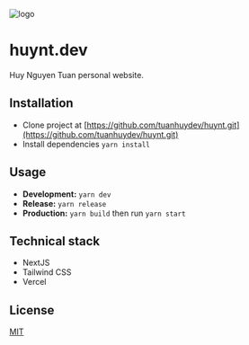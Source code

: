 ![logo](https://user-images.githubusercontent.com/68178042/166408754-4cc4dd13-5c31-4cbb-abdc-48921f1cebde.svg)
# huynt.dev
Huy Nguyen Tuan personal website.
## Installation
- Clone project at [https://github.com/tuanhuydev/huynt.git](https://github.com/tuanhuydev/huynt.git)
- Install dependencies ```yarn install ```
## Usage
- **Development:** ```yarn dev```
- **Release:** ```yarn release```
- **Production:** ```yarn build``` then run ```yarn start```
## Technical stack
- NextJS
- Tailwind CSS
- Vercel
## License
[MIT](https://choosealicense.com/licenses/mit/)
